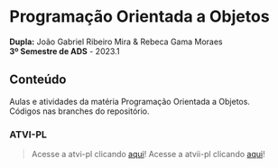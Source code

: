 # Programação Orientada a Objetos
**Dupla:** João Gabriel Ribeiro Mira & Rebeca Gama Moraes<br>
**3º Semestre de ADS** - 2023.1 <br>
## Conteúdo
 Aulas e atividades da matéria Programação Orientada a Objetos. <br>
 Códigos nas branches do repositório.
### ATVI-PL
> Acesse a atvi-pl clicando [aqui](https://github.com/JoaoGRMira/programacao-orientada-objetos/tree/atvi-pl)!
> Acesse a atvii-pl clicando [aqui](https://github.com/JoaoGRMira/programacao-orientada-objetos/tree/atvii-pl)!
